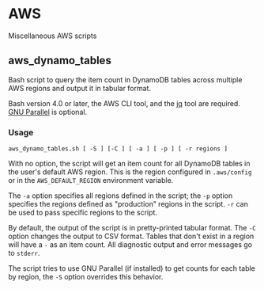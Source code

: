 # AWS
Miscellaneous AWS scripts

## aws_dynamo_tables

Bash script to query the item count in DynamoDB tables across multiple AWS regions and output it in tabular format.

Bash version 4.0 or later, the AWS CLI tool, and the [jq](https://stedolan.github.io/jq/) tool are required. [GNU Parallel](https://www.gnu.org/software/parallel/) is optional.

### Usage

`aws_dynamo_tables.sh [ -S ] [-C ] [ -a ] [ -p ] [ -r regions ]`

With no option, the script will get an item count for all DynamoDB
tables in the user's default AWS region. This is the region configured
in `.aws/config` or in the `AWS_DEFAULT_REGION` environment variable.

The `-a` option specifies all regions defined in the script; the `-p` option specifies the regions defined as "production" regions in the script. `-r` can be used to pass specific regions to the script.

By default, the output of the script is in pretty-printed tabular format. The `-C` option changes the output to CSV format. Tables that don't exist in a region will have a `-` as an item count. All diagnostic output and error messages go to `stderr`.

The script tries to use GNU Parallel (if installed) to get counts for each table by region, the `-S` option overrides this behavior.
